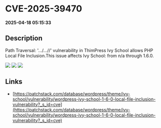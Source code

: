 # CVE-2025-39470

**2025-04-18 05:15:33**

## Description
Path Traversal: '.../...//' vulnerability in ThimPress Ivy School allows PHP Local File Inclusion.This issue affects Ivy School: from n/a through 1.6.0.

![](https://img.shields.io/static/v1?label=Score&message=8.1&color=red)
![](https://img.shields.io/static/v1?label=Severity&message=HIGH&color=red)
![](https://img.shields.io/static/v1?label=CWE&message=Traversal&color=green)

## Links
- [https://patchstack.com/database/wordpress/theme/ivy-school/vulnerability/wordpress-ivy-school-1-6-0-local-file-inclusion-vulnerability?_s_id=cve](https://patchstack.com/database/wordpress/theme/ivy-school/vulnerability/wordpress-ivy-school-1-6-0-local-file-inclusion-vulnerability?_s_id=cve)
